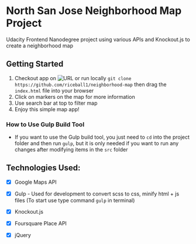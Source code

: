 
# North San Jose Neighborhood Map Project

Udacity Frontend Nanodegree project using various APIs and Knockout.js to create a neighborhood map

## Getting Started

1. Checkout app on ![URL](http://www.danafng.com/neighborhood-map/) or run locally `git clone https://github.com/riceball1/neighborhood-map` then drag the `index.html` file into your browser
2. Click on markers on the map for more information
3. Use search bar at top to filter map
4. Enjoy this simple map app!

### How to Use Gulp Build Tool 

- If you want to use the Gulp build tool, you just need to `cd` into the project folder and then run `gulp`, but it is only needed if you want to run any changes after modifying items in the `src` folder


## Technologies Used:
- [x] Google Maps API
- [x] Gulp - Used for development to convert scss to css, minify html + js files (To start use type command `gulp` in terminal)
- [x] Knockout.js
- [x] Foursquare Place API 
- [x] jQuery



